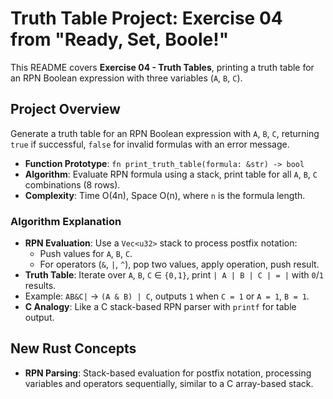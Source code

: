 # Truth Table Project: Exercise 04 from "Ready, Set, Boole!"

This README covers **Exercise 04 - Truth Tables**, printing a truth table for an RPN Boolean expression with three variables (`A`, `B`, `C`).

## Project Overview

Generate a truth table for an RPN Boolean expression with `A`, `B`, `C`, returning `true` if successful, `false` for invalid formulas with an error message.

- **Function Prototype**: `fn print_truth_table(formula: &str) -> bool`
- **Algorithm**: Evaluate RPN formula using a stack, print table for all `A`, `B`, `C` combinations (8 rows).
- **Complexity**: Time O(4n), Space O(n), where `n` is the formula length.


### Algorithm Explanation
- **RPN Evaluation**: Use a `Vec<u32>` stack to process postfix notation:
  - Push values for `A`, `B`, `C`.
  - For operators (`&`, `|`, `^`), pop two values, apply operation, push result.
- **Truth Table**: Iterate over `A`, `B`, `C` ∈ `{0,1}`, print `| A | B | C | = |` with `0`/`1` results.
- Example: `AB&C|` → `(A & B) | C`, outputs `1` when `C = 1` or `A = 1`, `B = 1`.
- **C Analogy**: Like a C stack-based RPN parser with `printf` for table output.

## New Rust Concepts

- **RPN Parsing**: Stack-based evaluation for postfix notation, processing variables and operators sequentially, similar to a C array-based stack.

